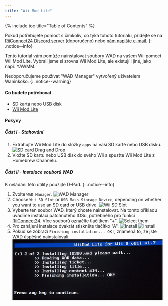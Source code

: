 ```yaml
---
title: "Wii Mod Lite"
---
```


{% include toc title="Table of Contents" %}

Pokud potřebujete pomoct s čímkoliv, co týká tohoto tutoriálu, přidejte se na [RiiConnect24 Discord server](https://discord.gg/rc24) (doporučeno) nebo [nám napište e-mail](mailto:support@riiconnect24.net).
{: .notice--info}

Tento tutoriál vám pomůže nainstalovat soubory WAD na vašem Wii pomocí Wii Mod Lite. Vybrali jsme si zrovna Wii Mod Lite, ale existují i jiné, jako např. YAWMM.

Nedoporučujeme používat "WAD Manager" vytvořený uživatelem Waninkoko.
{: .notice--warning}

#### Co budete potřebovat
* SD karta nebo USB disk
* [Wii Mod Lite](https://github.com/RiiConnect24/Wii-Mod-Lite/releases)

#### Pokyny

##### Část I - Stahování

1. Extrahujte Wii Mod Lite do složky `apps` na vaší SD kartě nebo USB disku. ![SD card Drag and Drop](/images/WiiModLite/1.gif)
2. Vložte SD kartu nebo USB disk do svého Wii a spusťte Wii Mod Lite z Homebrew Channelu.

##### Část II - Instalace souborů WAD

K ovládání této utility použijte D-Pad.
{: .notice--info}

1. Zvolte `WAD Manager`. ![WAD Manager](/images/WiiModLite/2.png)
2. Choose `Wii SD Slot` or `USB Mass Storage Device`, depending on whether you want to use an SD card or USB drive. ![Wii SD Slot](/images/WiiModLite/3.png)
3. Vyberte ten soubor WAD, který chcete nainstalovat. Na tomto příkladu uvádíme instalaci patchnutého IOSu, potřebného pro funkci [RiiConnect24](riiconnect24). Více souborů označíte tlačítkem "+". ![Select them](/images/WiiModLite/4.gif)
4. Pro zahájení instalace dvakrát stiskněte tlačítko "A". ![Install](/images/WiiModLite/5.png) ![Install](/images/WiiModLite/6.png)
5. Pokud se zobrazí `Finishing installation... OK!`, znamená to, že jste WAD úspěšně nainstalovali. ![Complete](/images/WiiModLite/7.png) 

